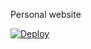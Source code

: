 Personal website

[![Deploy](https://github.com/DasIschBims/portfolio/actions/workflows/deploy.yml/badge.svg)](https://github.com/DasIschBims/portfolio/actions/workflows/deploy.yml)
